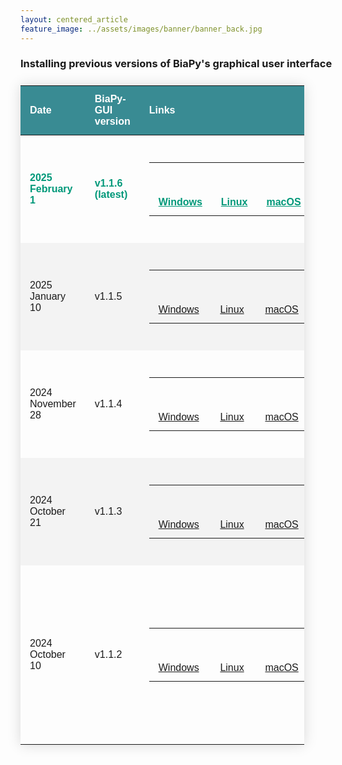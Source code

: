 ```yaml
---
layout: centered_article
feature_image: ../assets/images/banner/banner_back.jpg
---
```



### Installing previous versions of BiaPy's graphical user interface

<table style="width: 90%;" class="styled-table" id="biapy-gui-versions">
  <thead>
    <tr>
      <th>Date</th>
      <th>BiaPy-GUI version</th>
      <th>Links</th>
      <th>Release notes</th>
      <th>Supported containers</th>
    </tr>
  </thead>
  <tr name="v1.1.6" class="active-row">
    <td>2025 February 1</td>
    <td>v1.1.6 (latest)</td>
    <td>
      <table>
          <tr>
            <td>
              <span class="win-bn">
                  <a href="https://drive.google.com/uc?export=download&id=1iV0wzdFhpCpBCBgsameGyT3iFyQ6av5o" target="_blank" rel="noopener noreferrer">
                  <svg role="img" viewBox="0 0 32 32" width="42" height="42" class="icon" xmlns="http://www.w3.org/2000/svg"><path d="" fill="#000"></path></svg>
                  Windows
                  </a>
              </span>
            </td>
            <td>
              <span class="linux-bn">
                  <a href="https://drive.google.com/uc?export=download&id=13jllkLTR6S3yVZLRdMwhWUu7lq3HyJsD" target="_blank" rel="noopener noreferrer">
                  <svg role="img" viewBox="0 0 32 32" width="42" height="42" class="icon" xmlns="http://www.w3.org/2000/svg"><path d="" fill="#000"></path></svg>
                  Linux
                  </a>
              </span>
            </td>
            <td>
              <span class="mac-bn">
                  <a href="https://drive.google.com/uc?export=download&id=1fIpj9A8SWIN1fABEUAS--DNhOHzqSL7f" target="_blank" rel="noopener noreferrer">
                  <svg role="img" viewBox="0 0 32 32" width="42" height="42" class="icon" xmlns="http://www.w3.org/2000/svg"><path d="" fill="#000"></path></svg>
                  macOS
                  </a>
              </span>
            </td>
          </tr>
      </table>
    </td>
    <td>
    <a href="https://github.com/BiaPyX/BiaPy-GUI/releases/tag/v1.1.6" target="_blank" rel="noopener noreferrer">Version notes</a>
    </td>
    <td>
      <table style="align='left';vertical-align: top;" class="styled-table_inside">
        <tr>
          <td id="latest-container-version">
            <a href="https://hubgw.docker.com/layers/biapyx/biapy/3.5.9-11.8/images/sha256-7a1c4fe193a5df22c86f4703c9a917ea52720c1fb6405ffe5583c979e50553e5" target="_blank" rel="noopener noreferrer">v3.5.9</a> &nbsp;&nbsp;<a href="https://github.com/BiaPyX/BiaPy/releases/tag/v3.5.9" target="_blank" rel="noopener noreferrer">(BiaPy code release notes)</a>
          </td>
        </tr>
      </table>
    </td>
  </tr>
  <tr name="v1.1.5">
    <td>2025 January 10</td>
    <td>v1.1.5</td>
    <td>
      <table>
          <tr>
            <td>
              <span class="win-bn">
                  <a href="https://drive.google.com/uc?export=download&id=1uczy3S1qdcoa3l-JdVoM059VOyoApSta" target="_blank" rel="noopener noreferrer">
                  <svg role="img" viewBox="0 0 32 32" width="42" height="42" class="icon" xmlns="http://www.w3.org/2000/svg"><path d="" fill="#000"></path></svg>
                  Windows
                  </a>
              </span>
            </td>
            <td>
              <span class="linux-bn">
                  <a href="https://drive.google.com/uc?export=download&id=1SUo91Y7tCXFiBm9vs1w_MQkPSjSXJRgl" target="_blank" rel="noopener noreferrer">
                  <svg role="img" viewBox="0 0 32 32" width="42" height="42" class="icon" xmlns="http://www.w3.org/2000/svg"><path d="" fill="#000"></path></svg>
                  Linux
                  </a>
              </span>
            </td>
            <td>
              <span class="mac-bn">
                  <a href="https://drive.google.com/uc?export=download&id=1D1Kp6doH_g27N9zBwOGESKyjaVTgDab7" target="_blank" rel="noopener noreferrer">
                  <svg role="img" viewBox="0 0 32 32" width="42" height="42" class="icon" xmlns="http://www.w3.org/2000/svg"><path d="" fill="#000"></path></svg>
                  macOS
                  </a>
              </span>
            </td>
          </tr>
      </table>
    </td>
    <td>
    <a href="https://github.com/BiaPyX/BiaPy-GUI/releases/tag/v1.1.5" target="_blank" rel="noopener noreferrer">Version notes</a>
    </td>
    <td>
      <table style="align='left';vertical-align: top;" class="styled-table_inside">
        <tr>
          <td id="latest-container-version">
            <a href="https://hubgw.docker.com/layers/biapyx/biapy/3.5.8-11.8/images/sha256-7a1c4fe193a5df22c86f4703c9a917ea52720c1fb6405ffe5583c979e50553e5" target="_blank" rel="noopener noreferrer">v3.5.8</a> &nbsp;&nbsp;<a href="https://github.com/BiaPyX/BiaPy/releases/tag/v3.5.8" target="_blank" rel="noopener noreferrer">(BiaPy code release notes)</a>
          </td>
        </tr>
      </table>
    </td>
  </tr>
  <tr name="v1.1.4">
    <td>2024 November 28</td>
    <td>v1.1.4</td>
    <td>
      <table>
          <tr>
            <td>
              <span class="win-bn">
                  <a href="https://drive.google.com/uc?export=download&id=17t93LUj7JEfWjb2xDNUMFC7WI9ATVXV3" target="_blank" rel="noopener noreferrer">
                  <svg role="img" viewBox="0 0 32 32" width="42" height="42" class="icon" xmlns="http://www.w3.org/2000/svg"><path d="" fill="#000"></path></svg>
                  Windows
                  </a>
              </span>
            </td>
            <td>
              <span class="linux-bn">
                  <a href="https://drive.google.com/uc?export=download&id=1gvv6LxNTwpy3VDGVOqFQ45VPmjdjRmSb" target="_blank" rel="noopener noreferrer">
                  <svg role="img" viewBox="0 0 32 32" width="42" height="42" class="icon" xmlns="http://www.w3.org/2000/svg"><path d="" fill="#000"></path></svg>
                  Linux
                  </a>
              </span>
            </td>
            <td>
              <span class="mac-bn">
                  <a href="https://drive.google.com/uc?export=download&id=1bOYbXifcHaB7Eem0XhzuPM9AvdMax5Rq" target="_blank" rel="noopener noreferrer">
                  <svg role="img" viewBox="0 0 32 32" width="42" height="42" class="icon" xmlns="http://www.w3.org/2000/svg"><path d="" fill="#000"></path></svg>
                  macOS
                  </a>
              </span>
            </td>
          </tr>
      </table>
    </td>
    <td>
    <a href="https://github.com/BiaPyX/BiaPy-GUI/releases/tag/v1.1.4" target="_blank" rel="noopener noreferrer">Version notes</a>
    </td>
    <td>
      <table style="align='left';vertical-align: top;" class="styled-table_inside">
        <tr>
          <td id="latest-container-version">
            <a href="https://hub.docker.com/layers/biapyx/biapy/3.5.6-11.8/images/sha256-ba8ec78a78ee75c6836680faa6b1b6ee8ae9508c19e0f3154a8d52582b92dc16" target="_blank" rel="noopener noreferrer">v3.5.6</a> &nbsp;&nbsp;<a href="https://github.com/BiaPyX/BiaPy/releases/tag/v3.5.6" target="_blank" rel="noopener noreferrer">(BiaPy code release notes)</a>
          </td>
        </tr>
      </table>
    </td>
  </tr>
  <tr name="v1.1.3">
    <td>2024 October 21</td>
    <td>v1.1.3</td>
    <td>
      <table>
          <tr>
            <td>
              <span class="win-bn">
                  <a href="https://drive.google.com/uc?export=download&id=12jEDTLdVrhHXqO6nSHT8rF5Sp36nkTdD" target="_blank" rel="noopener noreferrer">
                  <svg role="img" viewBox="0 0 32 32" width="42" height="42" class="icon" xmlns="http://www.w3.org/2000/svg"><path d="" fill="#000"></path></svg>
                  Windows
                  </a>
              </span>
            </td>
            <td>
              <span class="linux-bn">
                  <a href="https://drive.google.com/uc?export=download&id=19agtGGDt6e5Z7QhhOfzNgCMtr4hPaHJB" target="_blank" rel="noopener noreferrer">
                  <svg role="img" viewBox="0 0 32 32" width="42" height="42" class="icon" xmlns="http://www.w3.org/2000/svg"><path d="" fill="#000"></path></svg>
                  Linux
                  </a>
              </span>
            </td>
            <td>
              <span class="mac-bn">
                  <a href="https://drive.google.com/uc?export=download&id=14FC_kiCC7RzINmQ9xXyS0Ole24915fO_" target="_blank" rel="noopener noreferrer">
                  <svg role="img" viewBox="0 0 32 32" width="42" height="42" class="icon" xmlns="http://www.w3.org/2000/svg"><path d="" fill="#000"></path></svg>
                  macOS
                  </a>
              </span>
            </td>
          </tr>
      </table>
    </td>
    <td>
    <a href="https://github.com/BiaPyX/BiaPy-GUI/releases/tag/v1.1.3" target="_blank" rel="noopener noreferrer">Version notes</a>
    </td>
    <td>
      <table style="align='left';vertical-align: top;" class="styled-table_inside">
        <tr>
          <td id="latest-container-version">
            <a href="https://hub.docker.com/layers/biapyx/biapy/3.5.5-11.8/images/sha256-fdff858871f34eca1fe579c50ab4c8f8f44a65c6d4c2c119c7c87e567839a79d?context=repo" target="_blank" rel="noopener noreferrer">v3.5.5</a> &nbsp;&nbsp;<a href="https://github.com/BiaPyX/BiaPy/releases/tag/v3.5.5" target="_blank" rel="noopener noreferrer">(BiaPy code release notes)</a>
          </td>
        </tr>
      </table>
    </td>
  </tr>
  <tr name="v1.1.2">
    <td>2024 October 10</td>
    <td>v1.1.2</td>
    <td>
      <table>
          <tr>
            <td>
              <span class="win-bn">
                  <a href="https://drive.google.com/uc?export=download&amp;id=1HbHz6JPltk4WELOPyuECE3Xkfumwwx0A" target="_blank" rel="noopener noreferrer">
                  <svg role="img" viewBox="0 0 32 32" width="42" height="42" class="icon" xmlns="http://www.w3.org/2000/svg"><path d="" fill="#000"></path></svg>
                  Windows
                  </a>
              </span>
            </td>
            <td>
              <span class="linux-bn">
                  <a href="https://drive.google.com/uc?export=download&amp;id=1YR0LltPwWEhqhcDPXJHHqM9rwlICkQLP" target="_blank" rel="noopener noreferrer">
                  <svg role="img" viewBox="0 0 32 32" width="42" height="42" class="icon" xmlns="http://www.w3.org/2000/svg"><path d="" fill="#000"></path></svg>
                  Linux
                  </a>
              </span>
            </td>
            <td>
              <span class="mac-bn">
                  <a href="https://drive.google.com/uc?export=download&amp;id=1VGiGQ4CyflMUaWtcsBqAnHpi3lDU82X4" target="_blank" rel="noopener noreferrer">
                  <svg role="img" viewBox="0 0 32 32" width="42" height="42" class="icon" xmlns="http://www.w3.org/2000/svg"><path d="" fill="#000"></path></svg>
                  macOS
                  </a>
              </span>
            </td>
          </tr>
      </table>
    </td>
    <td>
    <a href="https://github.com/BiaPyX/BiaPy-GUI/releases/tag/v1.1.2" target="_blank" rel="noopener noreferrer">Version notes</a>
    </td>
    <td>
      <table class="styled-table_inside">
        <tr>
          <td id="latest-container-version">
            <a href="https://hub.docker.com/layers/biapyx/biapy/3.5.5-11.8/images/sha256-fdff858871f34eca1fe579c50ab4c8f8f44a65c6d4c2c119c7c87e567839a79d?context=repo" target="_blank" rel="noopener noreferrer">v3.5.5</a> &nbsp;&nbsp;<a href="https://github.com/BiaPyX/BiaPy/releases/tag/v3.5.5" target="_blank" rel="noopener noreferrer">(BiaPy code release notes)</a>
          </td>
        </tr>
        <tr>
          <td>
            <a href="https://hub.docker.com/layers/biapyx/biapy/3.5.4-11.8/images/sha256-acbf914d2e63b6f223515980fb3faa1af1d247ae27cd4470d5cddc149d5332ab?context=repo" target="_blank" rel="noopener noreferrer">v3.5.4</a> &nbsp;&nbsp;<a href="https://github.com/BiaPyX/BiaPy/releases/tag/v3.5.4" target="_blank" rel="noopener noreferrer">(BiaPy code release notes)</a>
          </td>
        </tr>
      </table>
    </td>
  </tr>
</table>

<style>

.styled-table {
    border-collapse: collapse;
    margin: 25px 0;
    font-family: sans-serif;
    min-width: 400px;
    box-shadow: 0 0 20px rgba(0, 0, 0, 0.15);
}

.styled-table thead tr {
    background-color: #398B93;
    color: #ffffff;
    text-align: left;
}

.styled-table th,
.styled-table td {
    padding: 12px 15px;
    align="left";
}

.styled-table tbody tr:nth-of-type(even) {
    background-color: #f3f3f3;
}

.styled-table_inside tbody tr:nth-of-type(even) {
    background-color: transparent;
}
.styled-table tbody tr.active-row {
    font-weight: bold;
    color: #009879;
}
.styled-table tbody tr.active-row a {
    font-weight: bold;
    color: #009879;
}
</style>
<script>
const win_path = "M14.687 16.75h16.309v14.246l-16.12-2.251zM1.004 16.75h12.184v11.81l-12.184-1.69zM14.687 3.44l16.309-2.436v14.246h-16.309zM1.004 5.314l12.184-1.686v11.81h-12.184z"
const linux_path = "M 27.2659 26.4888 C 26.3715 26.1225 25.9889 25.6364 26.0259 24.9111 C 26.064 24.0645 25.5837 23.4444 25.3556 23.1994 C 25.4934 22.673 25.8961 20.852 25.356 19.2703 C 24.7756 17.5773 23.0036 14.9916 21.1752 12.4499 C 20.4267 11.4061 20.3913 10.2715 20.3504 8.9577 C 20.3112 7.7046 20.267 6.2842 19.5682 4.7052 C 18.8084 2.9859 17.2838 2 15.3851 2 C 14.2556 2 13.0962 2.353 12.204 2.9684 C 10.377 4.2293 10.6185 6.9784 10.7783 8.7975 C 10.8002 9.0466 10.8208 9.2819 10.8328 9.4828 C 10.9392 11.2644 10.8424 12.2034 10.7158 12.4888 C 10.6339 12.6753 10.2307 13.2061 9.804 13.7681 C 9.3627 14.3493 8.8624 15.0081 8.4523 15.622 C 7.963 16.3607 7.568 17.4898 7.186 18.5817 C 6.9065 19.3807 6.6425 20.1354 6.3855 20.5864 A 2.7296 2.7296 90 0 0 6.1208 22.6369 C 5.9364 22.765 5.67 23.0172 5.4451 23.4926 C 5.1733 24.0726 4.6218 24.3843 3.475 24.6048 C 2.948 24.7126 2.5846 24.9342 2.3946 25.2634 C 2.1181 25.7425 2.2687 26.3445 2.4061 26.7559 C 2.6091 27.3607 2.4826 27.7435 2.2526 28.4385 C 2.1996 28.5989 2.1395 28.7805 2.0786 28.9808 C 1.9827 29.2969 2.0173 29.5843 2.1812 29.835 C 2.6143 30.4971 3.8781 30.7306 5.1791 30.8842 C 5.9559 30.9764 6.8061 31.2871 7.6284 31.5877 C 8.4341 31.8821 9.2672 32.1866 10.0245 32.279 C 10.1396 32.2935 10.2536 32.3008 10.3635 32.3008 C 11.5069 32.3008 12.0235 31.5421 12.1873 31.2304 C 12.598 31.1466 14.0145 30.8782 15.4744 30.8422 C 16.932 30.8006 18.3423 31.0884 18.7418 31.1779 C 18.8674 31.4183 19.1985 31.9674 19.7263 32.2503 C 20.0164 32.4089 20.4201 32.4998 20.8336 32.4998 H 20.8337 C 21.2753 32.4998 22.1154 32.3954 22.7803 31.6959 C 23.4435 30.9931 25.1005 30.0959 26.3105 29.4408 A 71.787 71.787 90 0 0 27.0546 29.0343 C 27.7343 28.6575 28.1052 28.1191 28.0721 27.5572 C 28.0445 27.0905 27.7356 26.6811 27.2659 26.4888 Z M 12.2189 26.3535 C 12.1343 25.7575 11.3676 25.1664 10.4797 24.482 C 9.7537 23.9223 8.9308 23.288 8.7041 22.7508 C 8.2356 21.6426 8.6049 19.694 9.2488 18.6906 C 9.567 18.1882 9.8269 17.4263 10.0783 16.6895 C 10.3497 15.8939 10.6304 15.0713 10.9443 14.7112 C 11.4414 14.149 11.9008 13.0551 11.9822 12.193 C 12.4477 12.6374 13.1698 13.2013 13.8369 13.2013 C 13.9396 13.2013 14.0393 13.1879 14.1346 13.161 C 14.591 13.0292 15.2623 12.6413 15.9115 12.2663 C 16.4712 11.9429 17.1614 11.5441 17.4211 11.5078 C 17.8664 12.1472 20.4539 17.8733 20.7183 19.7122 C 20.9275 21.1672 20.7065 22.37 20.5954 22.8411 A 2.3017 2.3017 90 0 0 20.2874 22.819 C 19.5667 22.819 19.3759 23.2124 19.3262 23.4473 C 19.1984 24.0576 19.1849 26.0091 19.1835 26.4476 C 18.9229 26.7787 17.605 28.3379 15.7129 28.6182 C 14.9422 28.7302 14.2225 28.787 13.5739 28.787 C 13.0195 28.787 12.6657 28.7442 12.5188 28.7219 L 11.568 27.634 C 11.9429 27.4489 12.3177 27.0583 12.2189 26.3535 Z M 13.4254 8.4149 C 13.3957 8.4277 13.3665 8.4414 13.3378 8.456 A 1.7713 1.7713 90 0 0 13.3179 8.2608 C 13.2141 7.6633 12.8179 7.2296 12.376 7.2296 C 12.3433 7.2296 12.3104 7.2321 12.2743 7.2376 C 12.0114 7.2814 11.8052 7.4789 11.6922 7.7589 C 11.7913 7.1445 12.1394 6.6896 12.5524 6.6896 C 13.0374 6.6896 13.4471 7.3432 13.4471 8.1168 C 13.4471 8.2143 13.44 8.3113 13.4254 8.4149 Z M 17.194 8.8756 C 17.2384 8.7342 17.2624 8.5812 17.2624 8.4224 C 17.2624 7.721 16.8174 7.1715 16.2493 7.1715 C 15.6941 7.1715 15.2424 7.7326 15.2424 8.4224 C 15.2424 8.4694 15.2447 8.5165 15.2491 8.5635 L 15.163 8.5306 A 1.9125 1.9125 90 0 1 15.0668 7.9291 C 15.0668 7.0904 15.6028 6.408 16.2618 6.408 C 16.9207 6.408 17.4568 7.0904 17.4568 7.9291 C 17.4568 8.278 17.3605 8.611 17.194 8.8756 Z M 16.7081 10.508 C 16.6986 10.5504 16.6784 10.5692 16.455 10.6854 C 16.3422 10.7441 16.2018 10.8172 16.0261 10.9242 L 15.9087 10.9953 C 15.4369 11.2813 14.3322 11.9512 14.0323 11.9905 C 13.8286 12.0179 13.7026 11.9389 13.4193 11.7464 A 8.8441 8.8441 90 0 0 13.2149 11.6102 C 12.7042 11.2751 12.3757 10.906 12.3386 10.7617 C 12.5051 10.633 12.9178 10.3109 13.1291 10.1202 C 13.558 9.7214 13.9896 9.4534 14.2032 9.4534 C 14.2145 9.4534 14.2247 9.4542 14.2353 9.4562 C 14.4863 9.5005 15.1054 9.7476 15.5576 9.928 C 15.7666 10.0114 15.9471 10.0834 16.0741 10.129 C 16.4742 10.2664 16.6828 10.4422 16.7081 10.508 Z M 20.3028 29.145 C 20.5285 28.1269 20.7885 26.7419 20.7464 25.9254 C 20.7367 25.7399 20.7203 25.538 20.7044 25.3428 C 20.6747 24.9778 20.6306 24.4353 20.6761 24.2744 C 20.6851 24.2702 20.6951 24.2666 20.7062 24.2635 C 20.7081 24.7303 20.8095 25.6614 21.5541 25.9861 C 21.776 26.0829 22.0296 26.1319 22.3078 26.1319 C 23.0537 26.1319 23.8813 25.766 24.2203 25.427 C 24.4199 25.2274 24.5878 24.9832 24.7054 24.7898 C 24.7311 24.8651 24.7469 24.9635 24.7386 25.0903 C 24.6943 25.7788 25.0289 26.6922 25.6657 27.0288 L 25.7584 27.0775 C 25.9852 27.1965 26.5876 27.5128 26.5973 27.6628 C 26.5972 27.6629 26.5922 27.6805 26.5586 27.7117 C 26.4077 27.8496 25.8766 28.1208 25.363 28.3831 C 24.4519 28.8483 23.4192 29.3756 22.9554 29.8634 C 22.3024 30.5506 21.5638 31.0122 21.1178 31.0122 A 0.483 0.483 90 0 1 20.9717 30.9916 C 20.4873 30.8406 20.0886 30.1417 20.3028 29.145 Z M 3.7917 26.5477 C 3.7423 26.3165 3.7033 26.134 3.7452 25.9572 C 3.7756 25.8262 4.4223 25.6858 4.6985 25.6259 C 5.0868 25.5416 5.4884 25.4545 5.751 25.2951 C 6.1061 25.08 6.2984 24.6833 6.468 24.3333 C 6.5908 24.0802 6.7176 23.8185 6.8685 23.7326 C 6.877 23.7276 6.89 23.7218 6.9148 23.7218 C 7.1975 23.7218 7.7907 24.3161 8.1325 24.848 C 8.2192 24.9821 8.3798 25.2508 8.5656 25.5619 C 9.1213 26.4917 9.8822 27.7652 10.2796 28.192 C 10.6377 28.5757 11.2174 29.3134 11.0748 29.9461 C 10.9704 30.437 10.4146 30.8362 10.2835 30.9245 C 10.2359 30.9353 10.177 30.9408 10.1077 30.9408 C 9.3471 30.9408 7.8415 30.308 7.0326 29.968 L 6.9129 29.9177 C 6.4612 29.7283 5.7238 29.609 5.0107 29.4936 C 4.4433 29.4017 3.6663 29.276 3.5375 29.1624 C 3.4331 29.0453 3.5542 28.6646 3.661 28.3287 C 3.7379 28.0873 3.8173 27.8377 3.8608 27.5764 C 3.9225 27.1596 3.8499 26.8203 3.7917 26.5477 Z"
const mac_path = "M 22.44 16.92 C 22.416 15.6876 22.7364 14.473 23.3654 13.413 C 23.9944 12.353 24.9068 11.4895 26 10.92 C 25.3116 9.9629 24.4126 9.1766 23.3724 8.6218 C 22.332 8.067 21.1784 7.7585 20 7.72 C 17.46 7.52 14.7 9.2 13.68 9.2 C 12.66 9.2 10.14 7.8 8.22 7.8 C 4.22 7.8 -0 10.98 -0 17.32 C 0.0193 19.2962 0.3639 21.2558 1.02 23.12 C 1.9 25.68 5.2 32.1 8.64 32 C 10.44 32 11.72 30.72 14.06 30.72 C 16.4 30.72 17.5 32 19.52 32 C 22.98 32 25.98 26.1 26.84 23.48 C 25.5378 22.9474 24.4238 22.039 23.6402 20.8706 C 22.8564 19.7022 22.4386 18.3268 22.44 16.92 Z M 18.44 5.18 C 19.0614 4.4793 19.53 3.6568 19.8158 2.7649 C 20.1016 1.873 20.1984 0.9314 20.1 0 C 18.2326 0.2048 16.5078 1.0957 15.26 2.5 C 14.6148 3.1798 14.1166 3.9853 13.7966 4.8662 C 13.4766 5.7472 13.3416 6.6846 13.4 7.62 C 14.3684 7.6472 15.3292 7.4395 16.1998 7.0146 C 17.0706 6.5896 17.8254 5.9602 18.4 5.18 H 18.44 Z"

var elems = document.getElementsByClassName('win-bn');
for(var i=0;i<elems.length;i++){
  elems[i].childNodes[1].childNodes[1].childNodes[0].setAttribute('d', win_path);
}
var elems = document.getElementsByClassName('linux-bn');
for(var i=0;i<elems.length;i++){
  elems[i].childNodes[1].childNodes[1].childNodes[0].setAttribute('d', linux_path);
}
var elems = document.getElementsByClassName('mac-bn');
for(var i=0;i<elems.length;i++){
  elems[i].childNodes[1].childNodes[1].childNodes[0].setAttribute('d', mac_path);
}

</script>